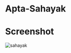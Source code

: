 # Apta-Sahayak
# Screenshot
![sahayak](https://user-images.githubusercontent.com/112925756/189523620-82659f78-75c6-4757-b928-15265d1fa77c.jpg)
